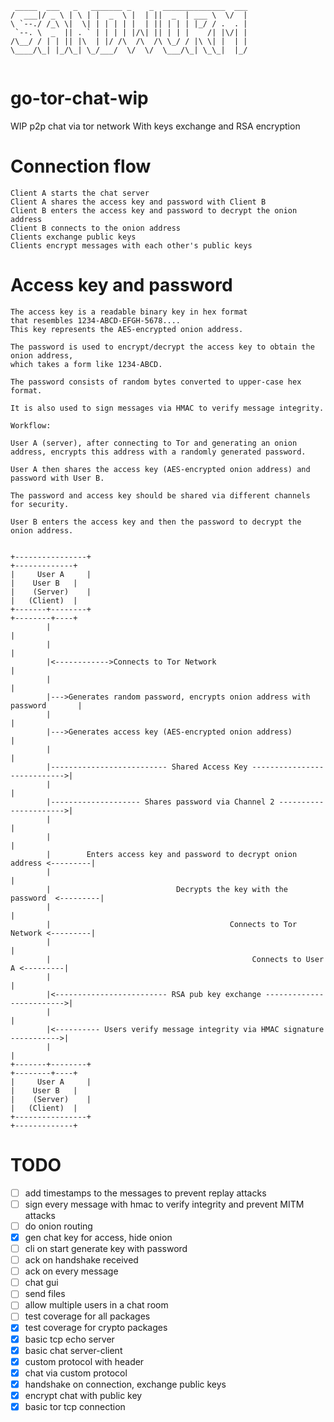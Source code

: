 ```
 _____  ___   _   _______ _    _  ______________  ___
/  ___|/ _ \ | \ | |  _  \ |  | ||  _  | ___ \  \/  |
\ `--./ /_\ \|  \| | | | | |  | || | | | |_/ / .  . |
 `--. \  _  || . ` | | | | |/\| || | | |    /| |\/| |
/\__/ / | | || |\  | |/ /\  /\  /\ \_/ / |\ \| |  | |
\____/\_| |_/\_| \_/___/  \/  \/  \___/\_| \_\_|  |_/
                                                     

```
# go-tor-chat-wip
WIP p2p chat via tor network
With keys exchange and RSA encryption

# Connection flow
```
Client A starts the chat server
Client A shares the access key and password with Client B
Client B enters the access key and password to decrypt the onion address
Client B connects to the onion address
Clients exchange public keys
Clients encrypt messages with each other's public keys
```


# Access key and password
```
The access key is a readable binary key in hex format
that resembles 1234-ABCD-EFGH-5678....
This key represents the AES-encrypted onion address.

The password is used to encrypt/decrypt the access key to obtain the onion address,
which takes a form like 1234-ABCD.

The password consists of random bytes converted to upper-case hex format.

It is also used to sign messages via HMAC to verify message integrity.

Workflow:

User A (server), after connecting to Tor and generating an onion address, encrypts this address with a randomly generated password.

User A then shares the access key (AES-encrypted onion address) and password with User B.

The password and access key should be shared via different channels for security.

User B enters the access key and then the password to decrypt the onion address.

                                                                       
+----------------+                                                        +-------------+
|     User A     |                                                        |    User B   |
|    (Server)    |                                                        |   (Client)  |
+-------+--------+                                                        +--------+----+
        |                                                                          |
        |                                                                          |
        |<------------>Connects to Tor Network                                     |
        |                                                                          |
        |--->Generates random password, encrypts onion address with password       |
        |                                                                          |
        |--->Generates access key (AES-encrypted onion address)                    |
        |                                                                          |
        |-------------------------- Shared Access Key ---------------------------->|
        |                                                                          |
        |-------------------- Shares password via Channel 2 ---------------------->|
        |                                                                          |
        |                                                                          |
        |        Enters access key and password to decrypt onion address <---------|
        |                                                                          |
        |                            Decrypts the key with the password  <---------|
        |                                                                          |
        |                                        Connects to Tor Network <---------|
        |                                                                          |
        |                                             Connects to User A <---------|
        |                                                                          |
        |<------------------------- RSA pub key exchange ------------------------->|
        |                                                                          |
        |<---------- Users verify message integrity via HMAC signature ----------->|
        |                                                                          |
+-------+--------+                                                        +--------+----+
|     User A     |                                                        |    User B   |
|    (Server)    |                                                        |   (Client)  |
+----------------+                                                        +-------------+
```


# TODO
- [ ] add timestamps to the messages to prevent replay attacks
- [ ] sign every message with hmac to verify integrity and prevent MITM attacks
- [ ] do onion routing
- [x] gen chat key for access, hide onion
- [ ] cli on start generate key with password
- [ ] ack on handshake received
- [ ] ack on every message
- [ ] chat gui
- [ ] send files
- [ ] allow multiple users in a chat room
- [ ] test coverage for all packages
- [x] test coverage for crypto packages
- [x] basic tcp echo server
- [x] basic chat server-client
- [x] custom protocol with header
- [x] chat via custom protocol
- [x] handshake on connection, exchange public keys
- [x] encrypt chat with public key
- [x] basic tor tcp connection

